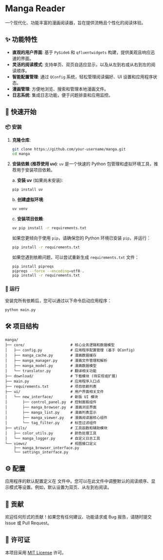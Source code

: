 # Manga Reader

一个现代化、功能丰富的漫画阅读器，旨在提供流畅且个性化的阅读体验。

## ✨ 功能特性

- **直观的用户界面**: 基于 `PySide6` 和 `qfluentwidgets` 构建，提供美观且响应迅速的界面。
- **灵活的阅读模式**: 支持单页、双页自适应显示，以及从左到右或从右到左的阅读顺序。
- **智能配置管理**: 通过 `QConfig` 系统，轻松管理阅读偏好、UI 设置和应用程序状态。
- **漫画管理**: 方便地浏览、搜索和管理本地漫画文件。
- **日志系统**: 集成日志功能，便于问题排查和应用监控。

## 🚀 快速开始

### 📦 安装

1. **克隆仓库**:
   ```bash
   git clone https://github.com/your-username/manga.git
   cd manga
   ```

2. **安装依赖 (推荐使用 uv)**:
   `uv` 是一个快速的 Python 包管理和虚拟环境工具，推荐用于安装项目依赖。

   a. **安装 uv** (如果尚未安装):
      ```bash
      pip install uv
      ```

   b. **创建虚拟环境**:
      ```bash
      uv venv
      ```

   c. **安装项目依赖**:
      ```bash
      uv pip install -r requirements.txt
      ```

   如果您更倾向于使用 `pip`，请确保您的 Python 环境已安装 `pip`，并运行：
   ```bash
   pip install -r requirements.txt
   ```
   如果您遇到依赖问题，可以尝试重新生成 `requirements.txt` 文件：
   ```bash
   pip install pipreqs
   pipreqs --force --encoding=utf8 .
   pip install -r requirements.txt
   ```

### 🏃 运行

安装完所有依赖后，您可以通过以下命令启动应用程序：

```bash
python main.py
```

## 🛠️ 项目结构

```
manga/
├── core/                     # 核心业务逻辑和数据模型
│   ├── config.py             # 应用程序配置管理 (基于 QConfig)
│   ├── manga_cache.py        # 漫画数据缓存
│   ├── manga_manager.py      # 漫画文件管理和解析
│   ├── manga_model.py        # 漫画数据模型
│   └── translator.py         # 翻译相关功能
├── download/                 # 下载模块 (待实现或扩展)
├── main.py                   # 应用程序入口点
├── requirements.txt          # 项目依赖列表
├── ui/                       # 用户界面相关文件
│   └── new_interface/        # 新版 UI 模块
│       ├── control_panel.py  # 控制面板组件
│       ├── manga_browser.py  # 漫画浏览界面
│       ├── manga_list.py     # 漫画列表显示
│       ├── manga_viewer.py   # 漫画阅读器核心组件
│       └── tag_filter.py     # 标签过滤组件
├── utils/                    # 工具函数和辅助模块
│   ├── color_utils.py        # 颜色处理工具
│   └── manga_logger.py       # 自定义日志工具
└── views/                    # 视图接口定义
    ├── manga_browser_interface.py
    └── settings_interface.py
```

## ⚙️ 配置

应用程序的默认配置定义在 <mcfile name="config.py" path="core/config.py"></mcfile> 文件中。您可以在此文件中调整默认的阅读顺序、显示模式等设置。例如，默认设置为双页、从左到右阅读。

## 🤝 贡献

欢迎任何形式的贡献！如果您有任何建议、功能请求或 Bug 报告，请随时提交 Issue 或 Pull Request。

## 📄 许可证

本项目采用 [MIT License](LICENSE) 许可。
